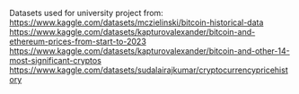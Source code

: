 Datasets used for university project from: 
https://www.kaggle.com/datasets/mczielinski/bitcoin-historical-data
https://www.kaggle.com/datasets/kapturovalexander/bitcoin-and-ethereum-prices-from-start-to-2023
https://www.kaggle.com/datasets/kapturovalexander/bitcoin-and-other-14-most-significant-cryptos
https://www.kaggle.com/datasets/sudalairajkumar/cryptocurrencypricehistory
